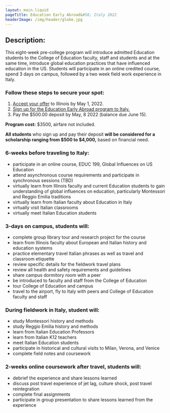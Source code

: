 ```yaml
---
layout: main.liquid
pageTitle: Education Early Abroad&#58; Italy 2022
headerImage: /img/header/globe.jpg
---
```


## Description:

This eight-week pre-college program will introduce admitted Education students to the College of Education faculty, staff and students and at the same time, introduce global education practices that have influenced education in the US. Students will participate in an online credited course, spend 3 days on campus, followed by a two week field work experience in Italy. 

### Follow these steps to secure your spot:

1. [Accept your offer](https://admissions.illinois.edu/) to Illinois by May 1, 2022.
2. [Sign up for the Education Early Abroad program to Italy.](https://forms.illinois.edu/sec/1160736745)
3. Pay the $500.00 deposit by May, 8 2022 (balance due June 15).

**Program cost:** $3500, airfare not included.

**All students** who sign up and pay their deposit **will be considered for a scholarship ranging from $500 to $4,000,** based on financial need.

### 6-weeks before traveling to Italy:

* participate in an online course, EDUC 199, Global Influences on US Education 
* attend asynchronous course requirements and participate in synchronous sessions (TBD)
* virtually learn from Illinois faculty and current Education students to gain understanding of global influences on education, particularly Montessori and Reggio Emilia traditions
* virtually learn from Italian faculty about Education in Italy 
* virtually visit Italian classrooms    
* virtually meet Italian Education students
  
### 3-days on campus, students will:

* complete group library tour and research project for the course 
* learn from Illinois faculty about European and Italian history and education systems
* practice elementary travel Italian phrases as well as travel and classroom etiquette  
* review specific details for the fieldwork travel plans
* review all health and safety requirements and guidelines
* share campus dormitory room with a peer
* be introduced to faculty and staff from the College of Education
* tour College of Education and campus
* travel to the airport, fly to Italy with peers and College of Education faculty and staff 

### During fieldwork in Italy, student will:   

* study Montessori history and methods
* study Reggio Emilia history and methods
* learn from Italian Education Professors
* learn from Italian K12 teachers
* meet Italian Education students
* participate in historical and cultural visits to Milan, Verona, and Venice
* complete field notes and coursework

### 2-weeks online coursework after travel, students will:

* debrief the experience and share lessons learned
* discuss post travel experience of jet lag, culture shock, post travel reintegration
* complete final assignments
* participate in group presentation to share lessons learned from the experience 
